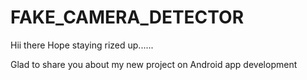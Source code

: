 # FAKE_CAMERA_DETECTOR
Hii there Hope staying rized up......

Glad to share you about my new project on Android app development 
